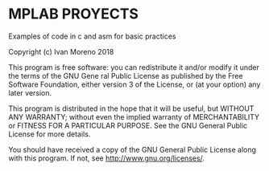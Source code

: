# MPLAB PROYECTS
Examples of code in c and asm for basic practices

Copyright (c) Ivan Moreno 2018

This program is free software: you can redistribute it and/or modify
it under the terms of the GNU Gene ral Public License as published by
the Free Software Foundation, either version 3 of the License, or
(at your option) any later version.

This program is distributed in the hope that it will be useful,
but WITHOUT ANY WARRANTY; without even the implied warranty of
MERCHANTABILITY or FITNESS FOR A PARTICULAR PURPOSE.  See the
GNU General Public License for more details.

You should have received a copy of the GNU General Public License
along with this program.  If not, see <http://www.gnu.org/licenses/>.
